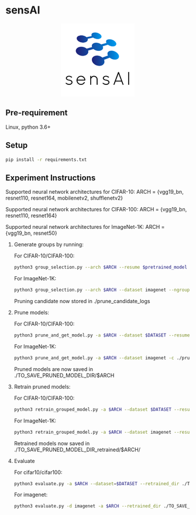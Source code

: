 # sensAI

<p align="center">
  <img src="sensAI-logo.png"  width="200" height="200">
</p>

## Pre-requirement

Linux, python 3.6+

## Setup

```bash
pip install -r requirements.txt
```

## Experiment Instructions

Supported neural network architectures for CIFAR-10: ARCH = {vgg19_bn, resnet110, resnet164, mobilenetv2, shufflenetv2}

Supported neural network architectures for CIFAR-100: ARCH = {vgg19_bn, resnet110, resnet164}

Supported neural network architectures for ImageNet-1K: ARCH = {vgg19_bn, resnet50}


1. Generate groups by running:
   
   For CIFAR-10/CIFAR-100:
   ```bash
   python3 group_selection.py --arch $ARCH --resume $pretrained_model --dataset $DATASET --ngroups $number_of_groups --gpu_num $number_of_gpu 
   ```
   For ImageNet-1K:
   ```bash
   python3 group_selection.py --arch $ARCH --dataset imagenet --ngroups $number_of_groups --gpu_num $number_of_gpu --data /path_to_imagenet_dataset
   ```
   
   Pruning candidate now stored in ./prune_candidate_logs
   
2. Prune models:
    
   For CIFAR-10/CIFAR-100:
   ```bash
   python3 prune_and_get_model.py -a $ARCH --dataset $DATASET --resume $pretrained_model  -c ./prune_candidate_logs/ -s ./TO_SAVE_PRUNED_MODEL_DIR
   ```
   For ImageNet-1K:
   ```bash
   python3 prune_and_get_model.py -a $ARCH --dataset imagenet -c ./prune_candidate_logs/ -s ./TO_SAVE_PRUNED_MODEL_DIR --pretrained
   ```
   
   Pruned models are now saved in ./TO_SAVE_PRUNED_MODEL_DIR/$ARCH
   
3. Retrain pruned models:
  
   For CIFAR-10/CIFAR-100:
   ```bash
   python3 retrain_grouped_model.py -a $ARCH --dataset $DATASET --resume ./TO_SAVE_PRUNED_MODEL_DIR/ --train_batch $batch_size --epochs $number_of_epochs --num_gpus $number_of_gpus
   ```
   For ImageNet-1K:
   ```bash
   python3 retrain_grouped_model.py -a $ARCH --dataset imagenet --resume ./TO_SAVE_PRUNED_MODEL_DIR/ --epochs $number_of_epochs --num_gpus $number_of_gpus --train_batch $batch_size --data /path_to_imagenet_dataset
   ```
   
   Retrained models now saved in ./TO_SAVE_PRUNED_MODEL_DIR_retrained/$ARCH/
   
4. Evaluate

   For cifar10/cifar100:
   ```bash
   python3 evaluate.py -a $ARCH --dataset=$DATASET --retrained_dir ./TO_SAVE_PRUNED_MODEL_DIR_retrained --test-batch $batch_size
   ```
   For imagenet:
   ```bash
   python3 evaluate.py -d imagenet -a $ARCH --retrained_dir ./TO_SAVE_PRUNED_MODEL_DIR_retrained --data /path_to_imagenet_dataset
   ```
